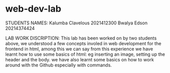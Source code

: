 # web-dev-lab

STUDENTS NAMES:
    Kalumba Clavelous 2021412300
    Bwalya Edson      20214374424
    

LAB WORK DISCRIPTION:
This lab has been worked on by two students above, we understood a few concepts involed in web development for the frontend in html, among this we can say from this experience we have learnt how to use some basics of html: eg inserting an image, setting up the header and the body. we have also learnt some basics on how to work around with the Github especially with commands.
